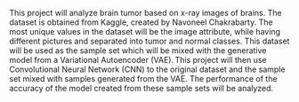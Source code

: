 This project will analyze brain tumor based on x-ray images of brains. The dataset is obtained from Kaggle, created by Navoneel Chakrabarty. The most unique values in the dataset will be the image attribute, while having different pictures and separated into tumor and normal classes. This dataset will be used as the sample set which will be mixed with the generative model from a Variational Autoencoder (VAE). This project will then use Convolutional Neural Network (CNN) to the original dataset and the sample set mixed with samples generated from the VAE. The performance of the accuracy of the model created from these sample sets will be analyzed. 
